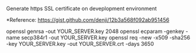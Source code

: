 Generate https SSL certificate on deveplopment environment

*Reference: https://gist.github.com/denji/12b3a568f092ab951456


openssl genrsa -out YOUR_SERVER.key 2048
openssl ecparam -genkey -name secp384r1 -out YOUR_SERVER.key
openssl req -new -x509 -sha256 -key YOUR_SERVER.key -out YOUR_SERVER.crt -days 3650